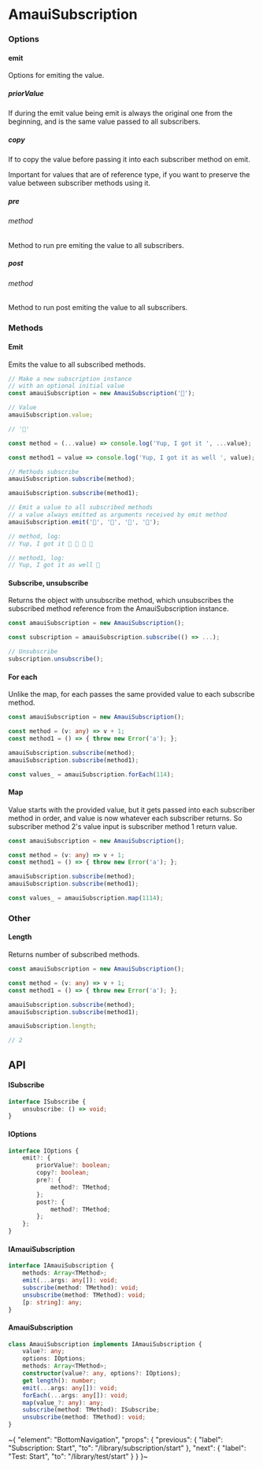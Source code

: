 
# AmauiSubscription

### Options

#### emit

Options for emiting the value.

##### priorValue

If during the emit value being emit is always the original one from the beginning, and is the same value passed to all subscribers.

##### copy

If to copy the value before passing it into each subscriber method on emit.

Important for values that are of reference type, if you want to preserve the value between subscriber methods using it.

##### pre

###### method

Method to run pre emiting the value to all subscribers.

##### post

###### method

Method to run post emiting the value to all subscribers.

### Methods

#### Emit

Emits the value to all subscribed methods.

```ts
// Make a new subscription instance
// with an optional initial value
const amauiSubscription = new AmauiSubscription('🙂');

// Value
amauiSubscription.value;

// '🙂'

const method = (...value) => console.log('Yup, I got it ', ...value);

const method1 = value => console.log('Yup, I got it as well ', value);

// Methods subscribe
amauiSubscription.subscribe(method);

amauiSubscription.subscribe(method1);

// Emit a value to all subscribed methods
// a value always emitted as arguments received by emit method
amauiSubscription.emit('🌱', '🌱', '🌱', '🌱');

// method, log:
// Yup, I got it 🌱 🌱 🌱 🌱

// method1, log:
// Yup, I got it as well 🌱
```

#### Subscribe, unsubscribe

Returns the object with unsubscribe method, which unsubscribes the subscribed method reference from the AmauiSubscription instance.

```ts
const amauiSubscription = new AmauiSubscription();

const subscription = amauiSubscription.subscribe(() => ...);

// Unsubscribe
subscription.unsubscribe();
```

#### For each

Unlike the map, for each passes the same provided value to each subscribe method.

```ts
const amauiSubscription = new AmauiSubscription();

const method = (v: any) => v + 1;
const method1 = () => { throw new Error('a'); };

amauiSubscription.subscribe(method);
amauiSubscription.subscribe(method1);

const values_ = amauiSubscription.forEach(114);
```

#### Map

Value starts with the provided value, but it gets passed into each subscriber method in order, and value is now whatever each subscriber returns. So subscriber method 2's value input is subscriber method 1 return value.

```ts
const amauiSubscription = new AmauiSubscription();

const method = (v: any) => v + 1;
const method1 = () => { throw new Error('a'); };

amauiSubscription.subscribe(method);
amauiSubscription.subscribe(method1);

const values_ = amauiSubscription.map(1114);
```

### Other

#### Length

Returns number of subscribed methods.

```ts
const amauiSubscription = new AmauiSubscription();

const method = (v: any) => v + 1;
const method1 = () => { throw new Error('a'); };

amauiSubscription.subscribe(method);
amauiSubscription.subscribe(method1);

amauiSubscription.length;

// 2
```

## API

#### ISubscribe

```ts
interface ISubscribe {
    unsubscribe: () => void;
}
```

#### IOptions

```ts
interface IOptions {
    emit?: {
        priorValue?: boolean;
        copy?: boolean;
        pre?: {
            method?: TMethod;
        };
        post?: {
            method?: TMethod;
        };
    };
}
```

#### IAmauiSubscription

```ts
interface IAmauiSubscription {
    methods: Array<TMethod>;
    emit(...args: any[]): void;
    subscribe(method: TMethod): void;
    unsubscribe(method: TMethod): void;
    [p: string]: any;
}
```

#### AmauiSubscription

```ts
class AmauiSubscription implements IAmauiSubscription {
    value?: any;
    options: IOptions;
    methods: Array<TMethod>;
    constructor(value?: any, options?: IOptions);
    get length(): number;
    emit(...args: any[]): void;
    forEach(...args: any[]): void;
    map(value_?: any): any;
    subscribe(method: TMethod): ISubscribe;
    unsubscribe(method: TMethod): void;
}
```


~{
  "element": "BottomNavigation",
  "props": {
    "previous": {
      "label": "Subscription: Start",
      "to": "/library/subscription/start"
    },
    "next": {
      "label": "Test: Start",
      "to": "/library/test/start"
    }
  }
}~
